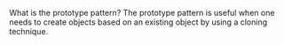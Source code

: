 What is the prototype pattern? The prototype pattern is useful when one needs to create
objects based on an existing object by using a cloning technique.